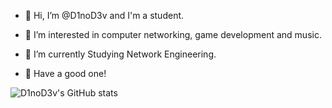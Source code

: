 - 👋 Hi, I’m @D1noD3v and I'm a student.
- 👀 I’m interested in computer networking, game development and music.
- 🌱 I’m currently Studying Network Engineering.

- 👏 Have a good one!

<!---
D1noD3v/D1noD3v is a ✨ special ✨ repository because its `README.md` (this file) appears on your GitHub profile.
You can click the Preview link to take a look at your changes.
--->
![D1noD3v's GitHub stats](https://github-readme-stats.vercel.app/api?username=d1nod3v&show_icons=true)
